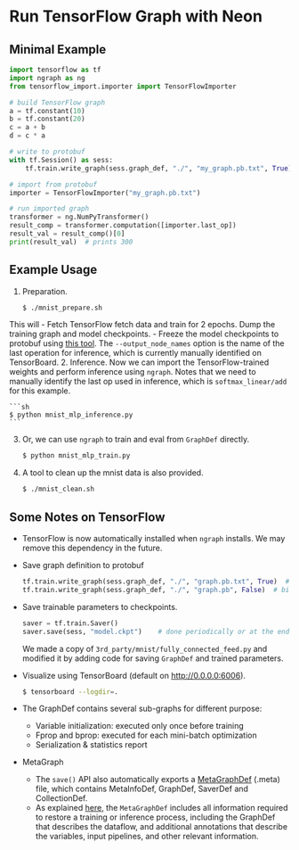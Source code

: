 # Run TensorFlow Graph with Neon

## Minimal Example

```python
import tensorflow as tf
import ngraph as ng
from tensorflow_import.importer import TensorFlowImporter

# build TensorFlow graph
a = tf.constant(10)
b = tf.constant(20)
c = a + b
d = c * a

# write to protobuf
with tf.Session() as sess:
    tf.train.write_graph(sess.graph_def, "./", "my_graph.pb.txt", True)

# import from protobuf
importer = TensorFlowImporter("my_graph.pb.txt")

# run imported graph
transformer = ng.NumPyTransformer()
result_comp = transformer.computation([importer.last_op])
result_val = result_comp()[0]
print(result_val)  # prints 300
```

## Example Usage
1. Preparation.

    ```sh
    $ ./mnist_prepare.sh
    ```

  This will
    - Fetch TensorFlow fetch data and train for 2 epochs. Dump the training
      graph and model checkpoints.
    - Freeze the model checkpoints to protobuf using [this tool]. The
      `--output_node_names` option is the name of the last operation for
      inference, which is currently manually identified on TensorBoard.
2. Inference. Now we can import the TensorFlow-trained weights and perform
   inference using `ngraph`.  Notes that we need to manually identify the last op
   used in inference, which is `softmax_linear/add` for this example.

    ```sh
    $ python mnist_mlp_inference.py
    ```

3. Or, we can use `ngraph` to train and eval from `GraphDef` directly.

    ```sh
    $ python mnist_mlp_train.py
    ```

4. A tool to clean up the mnist data is also provided.

    ```sh
    $ ./mnist_clean.sh
    ```

[this tool]: https://github.com/tensorflow/tensorflow/blob/master/tensorflow/python/tools/freeze_graph.py

## Some Notes on TensorFlow
- TensorFlow is now automatically installed when `ngraph` installs. We may
  remove this dependency in the future.
- Save graph definition to protobuf

    ```python
    tf.train.write_graph(sess.graph_def, "./", "graph.pb.txt", True)  # text proto
    tf.train.write_graph(sess.graph_def, "./", "graph.pb", False)  # binary proto
    ```

- Save trainable parameters to checkpoints.

    ```python
    saver = tf.train.Saver()
    saver.save(sess, "model.ckpt")    # done periodically or at the end of training
    ```

  We made a copy of `3rd_party/mnist/fully_connected_feed.py` and modified it by
  adding code for saving `GraphDef` and trained parameters.
- Visualize using TensorBoard (default on <http://0.0.0.0:6006>).

    ```sh
    $ tensorboard --logdir=.
    ```

- The GraphDef contains several sub-graphs for different purpose:
    - Variable initialization: executed only once before training
    - Fprop and bprop: executed for each mini-batch optimization
    - Serialization & statistics report
- MetaGraph
    - The `save()` API also automatically exports a [MetaGraphDef] (.meta) file,
        which contains MetaInfoDef, GraphDef, SaverDef and CollectionDef.
    - As explained [here], the `MetaGraphDef` includes all information required to
        restore a training or inference process, including the GraphDef that
        describes the dataflow, and additional annotations that
        describe the variables, input pipelines, and other relevant information.

[MetaGraphDef]: https://www.tensorflow.org/versions/r0.9/how_tos/meta_graph/index.html/
[here]: http://stackoverflow.com/questions/36195454/what-is-the-tensorflow-checkpoint-meta-file#
